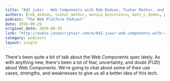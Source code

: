 ```yaml
---
title: "042 jsAir - Web Components with Rob Dodson, Tushar Mathur, and Monica Dinculescu"
authors: [rob_dodson, tushar_mathur, monica_dinculescu, kent_c_dodds, pam_selle]
podcast: "The Web Platform Podcast"
date: 2016-09-29
original_date: 2016-09-29
link: "http://audio.javascriptair.com/e/042-jsair-web-components-with-rob-dodson-tushar-mathur-and-monica-dinculescu/"
category: podcasts
layout: single
---
```


There's been quite a bit of talk about the Web Components spec lately. As with anything new, there's been a lot of fear, uncertainty, and doubt (FUD) about Web Components. We're going to chat about some of their use cases, strengths, and weaknesses to give us all a better idea of this tech.
